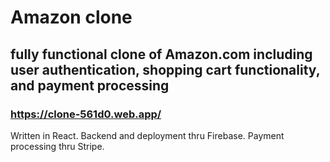 # Amazon clone
## fully functional clone of Amazon.com including user authentication, shopping cart functionality, and payment processing
### https://clone-561d0.web.app/

Written in React. Backend and deployment thru Firebase. Payment processing thru Stripe.
